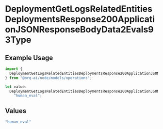 # DeploymentGetLogsRelatedEntitiesDeploymentsResponse200ApplicationJSONResponseBodyData2Evals93Type

## Example Usage

```typescript
import {
  DeploymentGetLogsRelatedEntitiesDeploymentsResponse200ApplicationJSONResponseBodyData2Evals93Type,
} from "@orq-ai/node/models/operations";

let value:
  DeploymentGetLogsRelatedEntitiesDeploymentsResponse200ApplicationJSONResponseBodyData2Evals93Type =
    "human_eval";
```

## Values

```typescript
"human_eval"
```